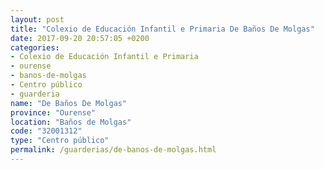 ```yaml
---
layout: post
title: "Colexio de Educación Infantil e Primaria De Baños De Molgas"
date: 2017-09-20 20:57:05 +0200
categories:
- Colexio de Educación Infantil e Primaria
- ourense
- banos-de-molgas
- Centro público
- guarderia
name: "De Baños De Molgas"
province: "Ourense"
location: "Baños de Molgas"
code: "32001312"
type: "Centro público"
permalink: /guarderias/de-banos-de-molgas.html
---
```

